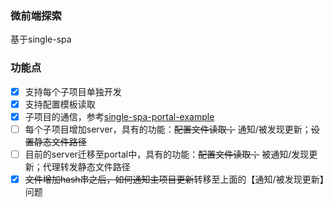 ### 微前端探索

基于single-spa

### 功能点

- [x] 支持每个子项目单独开发
- [x] 支持配置模板读取
- [x] 子项目的通信，参考[single-spa-portal-example](https://github.com/me-12/single-spa-portal-example)
- [ ] 每个子项目增加server，具有的功能：~~配置文件读取；~~ 通知/被发现更新；~~设置静态文件路径~~
- [ ] 目前的server迁移至portal中，具有的功能：~~配置文件读取；~~ 被通知/发现更新；代理转发静态文件路径
- [x] ~~文件增加hash串之后，如何通知主项目更新~~转移至上面的【通知/被发现更新】问题
